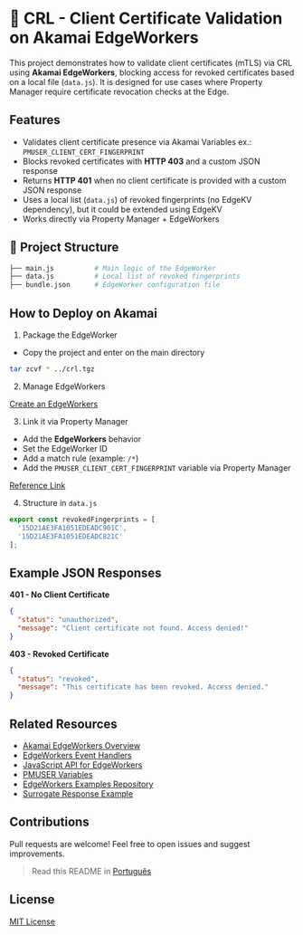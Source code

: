 # 🔐 CRL - Client Certificate Validation on Akamai EdgeWorkers

This project demonstrates how to validate client certificates (mTLS) via CRL using **Akamai EdgeWorkers**, blocking access for revoked certificates based on a local file (`data.js`). It is designed for use cases where Property Manager require certificate revocation checks at the Edge.

## Features

- Validates client certificate presence via Akamai Variables ex.: `PMUSER_CLIENT_CERT_FINGERPRINT`
- Blocks revoked certificates with **HTTP 403** and a custom JSON response
- Returns **HTTP 401** when no client certificate is provided with a custom JSON response
- Uses a local list (`data.js`) of revoked fingerprints (no EdgeKV dependency), but it could be extended using EdgeKV
- Works directly via Property Manager + EdgeWorkers

## 📂 Project Structure

```bash
├── main.js          # Main logic of the EdgeWorker
├── data.js          # Local list of revoked fingerprints
├── bundle.json      # EdgeWorker configuration file
```

## How to Deploy on Akamai

1. Package the EdgeWorker

- Copy the project and enter on the main directory

```bash
tar zcvf * ../crl.tgz
```

2. Manage EdgeWorkers

[Create an EdgeWorkers](https://techdocs.akamai.com/edgeworkers/docs/manage-edgeworkers)

3. Link it via Property Manager

- Add the **EdgeWorkers** behavior
- Set the EdgeWorker ID
- Add a match rule (example: `/*`)
- Add the `PMUSER_CLIENT_CERT_FINGERPRINT` variable via Property Manager

[Reference Link](https://techdocs.akamai.com/edgeworkers/docs/add-the-edgeworkers-behavior)

4. Structure in `data.js`

```js
export const revokedFingerprints = [
  '15D21AE3FA1051EDEADC901C',
  '15D21AE3FA1051EDEADC821C'
];
```

## Example JSON Responses

**401 - No Client Certificate**
```json
{
  "status": "unauthorized",
  "message": "Client certificate not found. Access denied!"
}
```

**403 - Revoked Certificate**
```json
{
  "status": "revoked",
  "message": "This certificate has been revoked. Access denied."
}
```

## Related Resources

- [Akamai EdgeWorkers Overview](https://techdocs.akamai.com/edgeworkers/docs/what-is-edgeworkers)
- [EdgeWorkers Event Handlers](https://techdocs.akamai.com/edgeworkers/docs/event-handler-functions)
- [JavaScript API for EdgeWorkers](https://techdocs.akamai.com/edgeworkers/docs/about-the-javascript-api)
- [PMUSER Variables](https://techdocs.akamai.com/property-mgr/docs/using-variables)
- [EdgeWorkers Examples Repository](https://github.com/akamai/edgeworkers-examples)
- [Surrogate Response Example](https://github.com/akamai/edgeworkers-examples/tree/master/edgecompute/examples/surrogate-response)

## Contributions

Pull requests are welcome! Feel free to open issues and suggest improvements.

> Read this README in [Português](./README.pt-BR.md)

## License

[MIT License](https://mit-license.org/)
